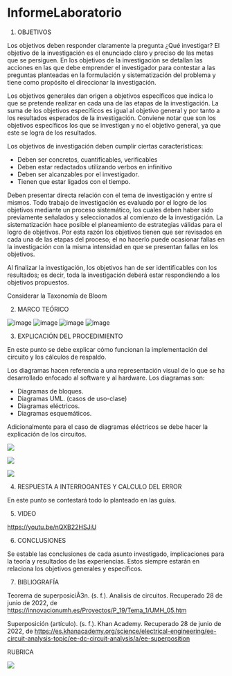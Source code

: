 # InformeLaboratorio


1. OBJETIVOS

Los objetivos deben responder claramente la pregunta ¿Qué investigar? 
El objetivo de la investigación es el enunciado claro y preciso de las metas que se persiguen. En los objetivos de la investigación se detallan las acciones en las que debe emprender el investigador para contestar a las preguntas planteadas en la formulación y sistematización del problema y tiene como propósito el direccionar la investigación. 

Los objetivos generales dan origen a objetivos específicos que indica lo que se pretende realizar en cada una de las etapas de la investigación. La suma de los objetivos específicos es igual al objetivo general y por tanto a los resultados esperados de la investigación. Conviene notar que son los objetivos específicos los que se investigan y no el objetivo general, ya que este se logra de los resultados. 

Los objetivos de investigación deben cumplir ciertas características: 
* Deben ser concretos, cuantificables, verificables 
* Deben estar redactados utilizando verbos en infinitivo 
* Deben ser alcanzables por el investigador. 
* Tienen que estar ligados con el tiempo. 


Deben presentar directa relación con el tema de investigación y entre sí mismos. Todo trabajo de investigación es evaluado por el logro de los objetivos mediante un proceso sistemático, los cuales deben haber sido previamente señalados y seleccionados al comienzo de la investigación. La sistematización hace posible el planeamiento de estrategias válidas para el logro de objetivos. Por esta razón los objetivos tienen que ser revisados en cada una de las etapas del proceso; el no hacerlo puede ocasionar fallas en la investigación con la misma intensidad en que se presentan fallas en los objetivos. 

Al finalizar la investigación, los objetivos han de ser identificables con los resultados; es decir, toda la investigación deberá estar respondiendo a los objetivos propuestos. 

Considerar la Taxonomía de Bloom

2. MARCO TEÓRICO 

![image](https://user-images.githubusercontent.com/105679480/176570800-0fa4cbb6-f333-473f-894c-76339f1597e2.png)
![image](https://user-images.githubusercontent.com/105679480/176570831-9ddd7ed7-e290-48ae-ad19-0921b70d3cd5.png)
![image](https://user-images.githubusercontent.com/105679480/176570875-88b59dd2-6060-4fd3-a84b-dbcddce4c64a.png)
![image](https://user-images.githubusercontent.com/105679480/176570911-af1deb51-0dec-46f0-ba6e-bcc99e448bc8.png)


3. EXPLICACIÓN DEL PROCEDIMIENTO

En este punto se debe explicar cómo funcionan la implementación del circuito y los cálculos de respaldo.

Los diagramas hacen referencia a una representación visual de lo que se ha desarrollado enfocado al software y al hardware. Los diagramas son:
* Diagramas de bloques.
* Diagramas UML. (casos de uso-clase)
* Diagramas eléctricos.
* Diagramas esquemáticos.

Adicionalmente para el caso de diagramas eléctricos se debe hacer la explicación de los circuitos.

![](https://github.com/doalulema/Informe/blob/master/img/Diagrama1.jpg)

![](https://github.com/doalulema/Informe/blob/master/img/Diagrama2.jpg)

![](https://github.com/doalulema/Informe/blob/master/img/Diagrama4.jpg)


4. RESPUESTA A INTERROGANTES Y CALCULO DEL ERROR

En este punto se contestará todo lo planteado en las guías.

5. VIDEO

https://youtu.be/nQXB22HSJiU

6. CONCLUSIONES

Se estable las conclusiones de cada asunto investigado, implicaciones para la teoría y resultados de las experiencias. Estos siempre estarán en relaciona los objetivos generales y específicos.


7. BIBLIOGRAFÍA

Teorema de superposiciÃ3n. (s. f.). Analisis de circuitos. Recuperado 28 de junio de 2022, de https://innovacionumh.es/Proyectos/P_19/Tema_1/UMH_05.htm

Superposición (artículo). (s. f.). Khan Academy. Recuperado 28 de junio de 2022, de https://es.khanacademy.org/science/electrical-engineering/ee-circuit-analysis-topic/ee-dc-circuit-analysis/a/ee-superposition


RUBRICA

![](https://github.com/doalulema/InformeLaboratorio/blob/main/Laboratorio.png)
